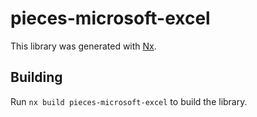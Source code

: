# pieces-microsoft-excel

This library was generated with [Nx](https://nx.dev).

## Building

Run `nx build pieces-microsoft-excel` to build the library.
